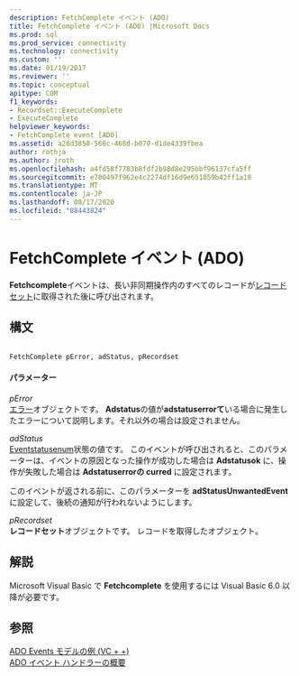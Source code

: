 ```yaml
---
description: FetchComplete イベント (ADO)
title: FetchComplete イベント (ADO) |Microsoft Docs
ms.prod: sql
ms.prod_service: connectivity
ms.technology: connectivity
ms.custom: ''
ms.date: 01/19/2017
ms.reviewer: ''
ms.topic: conceptual
apitype: COM
f1_keywords:
- Recordset::ExecuteComplete
- ExecuteComplete
helpviewer_keywords:
- FetchComplete event [ADO]
ms.assetid: a28d3858-566c-468d-b070-d1de4339fbea
author: rothja
ms.author: jroth
ms.openlocfilehash: a4fd58f7783b8fdf2b98d8e295bbf96137cfa5ff
ms.sourcegitcommit: e700497f962e4c2274df16d9e651059b42ff1a10
ms.translationtype: MT
ms.contentlocale: ja-JP
ms.lasthandoff: 08/17/2020
ms.locfileid: "88443824"
---
```

# <a name="fetchcomplete-event-ado"></a>FetchComplete イベント (ADO)
**Fetchcomplete**イベントは、長い非同期操作内のすべてのレコードが[レコードセット](../../../ado/reference/ado-api/recordset-object-ado.md)に取得された後に呼び出されます。  
  
## <a name="syntax"></a>構文  
  
```  
  
FetchComplete pError, adStatus, pRecordset  
```  
  
#### <a name="parameters"></a>パラメーター  
 *pError*  
 [エラー](../../../ado/reference/ado-api/error-object.md)オブジェクトです。 **Adstatus**の値が**adstatuserrorて**いる場合に発生したエラーについて説明します。それ以外の場合は設定されません。  
  
 *adStatus*  
 [Eventstatusenum](../../../ado/reference/ado-api/eventstatusenum.md)状態の値です。 このイベントが呼び出されると、このパラメーターは、イベントの原因となった操作が成功した場合は **Adstatusok** に、操作が失敗した場合は **Adstatuserrorの curred** に設定されます。  
  
 このイベントが返される前に、このパラメーターを **adStatusUnwantedEvent** に設定して、後続の通知が行われないようにします。  
  
 *pRecordset*  
 **レコードセット**オブジェクトです。 レコードを取得したオブジェクト。  
  
## <a name="remarks"></a>解説  
 Microsoft Visual Basic で **Fetchcomplete** を使用するには Visual Basic 6.0 以降が必要です。  
  
## <a name="see-also"></a>参照  
 [ADO Events モデルの例 (VC + +)](../../../ado/reference/ado-api/ado-events-model-example-vc.md)   
 [ADO イベント ハンドラーの概要](../../../ado/guide/data/ado-event-handler-summary.md)
